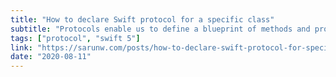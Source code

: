 ```yaml
---
title: "How to declare Swift protocol for a specific class"
subtitle: "Protocols enable us to define a blueprint of methods and properties suited to a particular task. Classes, structures, and enums can then adopt protocols and provide their implementation of those methods and properties. With Swift 5, protocol definitions can constrain their conforming types to those that subclass a particular class. In this post, Sarun Wongpatcharapakorn describes how to add such a constraint and explains the benefits of doing so."
tags: ["protocol", "swift 5"]
link: "https://sarunw.com/posts/how-to-declare-swift-protocol-for-specific-class/"
date: "2020-08-11"
---
```

